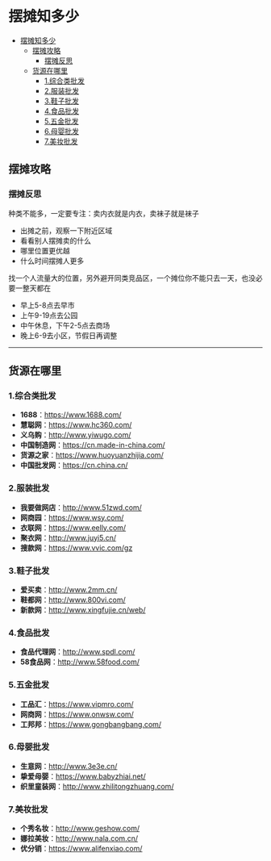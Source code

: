 # 摆摊知多少

- [摆摊知多少](#摆摊知多少)
    - [摆摊攻略](#摆摊攻略)
        - [摆摊反思](#摆摊反思)
    - [货源在哪里](#货源在哪里)
        - [1.综合类批发](#1综合类批发)
        - [2.服装批发](#2服装批发)
        - [3.鞋子批发](#3鞋子批发)
        - [4.食品批发](#4食品批发)
        - [5.五金批发](#5五金批发)
        - [6.母婴批发](#6母婴批发)
        - [7.美妆批发](#7美妆批发)

## 摆摊攻略

### 摆摊反思

种类不能多，一定要专注：卖内衣就是内衣，卖袜子就是袜子
- 出摊之前，观察一下附近区域
- 看看别人摆摊卖的什么
- 哪里位置更优越
- 什么时间摆摊人更多

找一个人流量大的位置，另外避开同类竞品区，一个摊位你不能只去一天，也没必要一整天都在
- 早上5-8点去早市
- 上午9-19点去公园
- 中午休息，下午2-5点去商场
- 晚上6-9去小区，节假日再调整

---

## 货源在哪里

### 1.综合类批发

- **1688**：<https://www.1688.com/>
- **慧聪网**：<https://www.hc360.com/>
- **义乌购**：<http://www.yiwugo.com/>
- **中国制造网**：<https://cn.made-in-china.com/>
- **货源之家**：<https://www.huoyuanzhijia.com/>
- **中国批发网**：<https://cn.china.cn/>

### 2.服装批发

- **我要做网店**：<http://www.51zwd.com/>
- **网商园**：<https://www.wsy.com/>
- **衣联网**：<https://www.eelly.com/>
- **聚衣网**：<http://www.juyi5.cn/>
- **搜款网**：<https://www.vvic.com/gz>

### 3.鞋子批发

- **爱买卖**：<http://www.2mm.cn/>
- **鞋都网**：<http://www.800vi.com/>
- **新款网**：<http://www.xingfujie.cn/web/>

### 4.食品批发

- **食品代理网**：<http://www.spdl.com/>
- **58食品网**：<http://www.58food.com/>

### 5.五金批发

- **工品汇**：<https://www.vipmro.com/>
- **网商网**：<https://www.onwsw.com/>
- **工邦邦**：<https://www.gongbangbang.com/>

### 6.母婴批发

- **生意网**：<http://www.3e3e.cn/>
- **挚爱母婴**：<https://www.babyzhiai.net/>
- **织里童装网**：<http://www.zhilitongzhuang.com/>

### 7.美妆批发

- **个秀名妆**：<http://www.geshow.com/>
- **娜拉美妆**：<http://www.nala.com.cn/>
- **优分销**：<https://www.alifenxiao.com/>